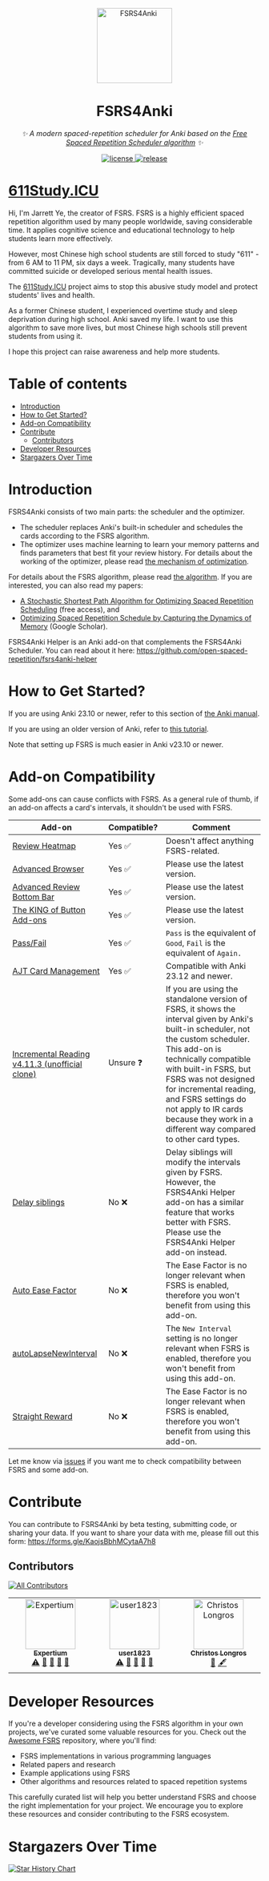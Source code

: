 <p align="center">
  <a href="https://github.com/open-spaced-repetition/fsrs4anki/wiki">
    <img src="https://github.com/open-spaced-repetition/fsrs4anki/assets/32575846/9efb2ca5-51bd-411d-9694-a77b09f51fa7" width="150" height="150" alt="FSRS4Anki">
  </a>
</p>

<div align="center">

# FSRS4Anki

_✨ A modern spaced-repetition scheduler for Anki based on the [Free Spaced Repetition Scheduler algorithm](https://github.com/open-spaced-repetition/fsrs4anki/wiki/The-Algorithm) ✨_  

</div>

<p align="center">
  <a href="https://raw.githubusercontent.com/open-spaced-repetition/fsrs4anki/main/LICENSE">
    <img src="https://img.shields.io/github/license/open-spaced-repetition/fsrs4anki" alt="license">
  </a>
  <a href="https://github.com/open-spaced-repetition/fsrs4anki/releases/latest">
    <img src="https://img.shields.io/github/v/release/open-spaced-repetition/fsrs4anki?color=blueviolet" alt="release">
  </a>
</p>

# [611Study.ICU](https://github.com/IQAQI233/611Study.ICU)

Hi, I'm Jarrett Ye, the creator of FSRS. FSRS is a highly efficient spaced repetition algorithm used by many people worldwide, saving considerable time. It applies cognitive science and educational technology to help students learn more effectively.

However, most Chinese high school students are still forced to study "611" - from 6 AM to 11 PM, six days a week. Tragically, many students have committed suicide or developed serious mental health issues.

The [611Study.ICU](https://github.com/IQAQI233/611Study.ICU) project aims to stop this abusive study model and protect students' lives and health.

As a former Chinese student, I experienced overtime study and sleep deprivation during high school. Anki saved my life. I want to use this algorithm to save more lives, but most Chinese high schools still prevent students from using it.

I hope this project can raise awareness and help more students.

# Table of contents

- [Introduction](#introduction)
- [How to Get Started?](#how-to-get-started)
- [Add-on Compatibility](#add-on-compatibility)
- [Contribute](#contribute)
  - [Contributors](#contributors)
- [Developer Resources](#developer-resources)
- [Stargazers Over Time](#stargazers-over-time)

# Introduction

FSRS4Anki consists of two main parts: the scheduler and the optimizer.

- The scheduler replaces Anki's built-in scheduler and schedules the cards according to the FSRS algorithm.
- The optimizer uses machine learning to learn your memory patterns and finds parameters that best fit your review history. For details about the working of the optimizer, please read [the mechanism of optimization](https://github.com/open-spaced-repetition/fsrs4anki/wiki/The-mechanism-of-optimization).

For details about the FSRS algorithm, please read [the algorithm](https://github.com/open-spaced-repetition/fsrs4anki/wiki/The-Algorithm). If you are interested, you can also read my papers:
- [A Stochastic Shortest Path Algorithm for Optimizing Spaced Repetition Scheduling](https://dl.acm.org/doi/10.1145/3534678.3539081?cid=99660547150) (free access), and
- [Optimizing Spaced Repetition Schedule by Capturing the Dynamics of Memory](https://drive.google.com/file/u/0/d/1riJbkH39JB71Wj0AzESTngUM0LaeoD2l/view) (Google Scholar).

FSRS4Anki Helper is an Anki add-on that complements the FSRS4Anki Scheduler. You can read about it here: https://github.com/open-spaced-repetition/fsrs4anki-helper

# How to Get Started?

If you are using Anki 23.10 or newer, refer to this section of [the Anki manual](https://docs.ankiweb.net/deck-options.html#fsrs).

If you are using an older version of Anki, refer to [this tutorial](https://github.com/open-spaced-repetition/fsrs4anki/blob/main/docs/tutorial2.md).

Note that setting up FSRS is much easier in Anki v23.10 or newer.

# Add-on Compatibility

Some add-ons can cause conflicts with FSRS. As a general rule of thumb, if an add-on affects a card's intervals, it shouldn't be used with FSRS.

| Add-on                                                       | Compatible? | Comment |
| ------------------------------------------------------------ |-------------------| ------- |
| [Review Heatmap](https://ankiweb.net/shared/info/1771074083) | Yes :white_check_mark: | Doesn't affect anything FSRS-related. |
| [Advanced Browser](https://ankiweb.net/shared/info/874215009) | Yes :white_check_mark: | Please use the latest version. |
| [Advanced Review Bottom Bar](https://ankiweb.net/shared/info/1136455830) | Yes :white_check_mark: | Please use the latest version. |
| [The KING of Button Add-ons](https://ankiweb.net/shared/info/374005964) | Yes :white_check_mark: | Please use the latest version. |
| [Pass/Fail](https://ankiweb.net/shared/info/876946123) | Yes :white_check_mark: | `Pass` is the equivalent of `Good`, `Fail` is the equivalent of `Again.` |
| [AJT Card Management](https://ankiweb.net/shared/info/1021636467) | Yes :white_check_mark: | Compatible with Anki 23.12 and newer. |
| [Incremental Reading v4.11.3 (unofficial clone)](https://ankiweb.net/shared/info/999215520) | Unsure :question: | If you are using the standalone version of FSRS, it shows the interval given by Anki's built-in scheduler, not the custom scheduler. This add-on is technically compatible with built-in FSRS, but FSRS was not designed for incremental reading, and FSRS settings do not apply to IR cards because they work in a different way compared to other card types. |
| [Delay siblings](https://ankiweb.net/shared/info/1369579727) | No :x:| Delay siblings will modify the intervals given by FSRS. However, the FSRS4Anki Helper add-on has a similar feature that works better with FSRS. Please use the FSRS4Anki Helper add-on instead. |
| [Auto Ease Factor](https://ankiweb.net/shared/info/1672712021) | No :x: | The Ease Factor is no longer relevant when FSRS is enabled, therefore you won't benefit from using this add-on. |
| [autoLapseNewInterval](https://ankiweb.net/shared/info/372281481) |No :x:| The `New Interval` setting is no longer relevant when FSRS is enabled, therefore you won't benefit from using this add-on. |
| [Straight Reward](https://ankiweb.net/shared/info/957961234) | No :x: | The Ease Factor is no longer relevant when FSRS is enabled, therefore you won't benefit from using this add-on. |

Let me know via [issues](https://github.com/open-spaced-repetition/fsrs4anki/issues) if you want me to check compatibility between FSRS and some add-on.

# Contribute

You can contribute to FSRS4Anki by beta testing, submitting code, or sharing your data. If you want to share your data with me, please fill out this form: https://forms.gle/KaojsBbhMCytaA7h8

## Contributors

<!-- ALL-CONTRIBUTORS-BADGE:START - Do not remove or modify this section -->
[![All Contributors](https://img.shields.io/badge/all_contributors-3-orange.svg?style=flat-square)](#contributors-)
<!-- ALL-CONTRIBUTORS-BADGE:END -->

<!-- ALL-CONTRIBUTORS-LIST:START - Do not remove or modify this section -->
<!-- prettier-ignore-start -->
<!-- markdownlint-disable -->
<table>
  <tbody>
    <tr>
      <td align="center" valign="top" width="14.28%"><a href="https://github.com/Expertium"><img src="https://avatars.githubusercontent.com/u/83031600?v=4?s=100" width="100px;" alt="Expertium"/><br /><sub><b>Expertium</b></sub></a><br /><a href="https://github.com/open-spaced-repetition/fsrs4anki/commits?author=Expertium" title="Tests">⚠️</a> <a href="https://github.com/open-spaced-repetition/fsrs4anki/commits?author=Expertium" title="Documentation">📖</a> <a href="#data-Expertium" title="Data">🔣</a> <a href="#ideas-Expertium" title="Ideas, Planning, & Feedback">🤔</a> <a href="https://github.com/open-spaced-repetition/fsrs4anki/issues?q=author%3AExpertium" title="Bug reports">🐛</a></td>
      <td align="center" valign="top" width="14.28%"><a href="https://github.com/user1823"><img src="https://avatars.githubusercontent.com/u/92206575?v=4?s=100" width="100px;" alt="user1823"/><br /><sub><b>user1823</b></sub></a><br /><a href="https://github.com/open-spaced-repetition/fsrs4anki/commits?author=user1823" title="Tests">⚠️</a> <a href="https://github.com/open-spaced-repetition/fsrs4anki/commits?author=user1823" title="Documentation">📖</a> <a href="#data-user1823" title="Data">🔣</a> <a href="#ideas-user1823" title="Ideas, Planning, & Feedback">🤔</a> <a href="https://github.com/open-spaced-repetition/fsrs4anki/issues?q=author%3Auser1823" title="Bug reports">🐛</a></td>
      <td align="center" valign="top" width="14.28%"><a href="http://chrislongros.com"><img src="https://avatars.githubusercontent.com/u/98426896?v=4?s=100" width="100px;" alt="Christos Longros"/><br /><sub><b>Christos Longros</b></sub></a><br /><a href="#data-chrislongros" title="Data">🔣</a> <a href="#content-chrislongros" title="Content">🖋</a></td>
    </tr>
  </tbody>
</table>

<!-- markdownlint-restore -->
<!-- prettier-ignore-end -->

<!-- ALL-CONTRIBUTORS-LIST:END -->
<!-- prettier-ignore-start -->
<!-- markdownlint-disable -->

<!-- markdownlint-restore -->
<!-- prettier-ignore-end -->

<!-- ALL-CONTRIBUTORS-LIST:END -->

# Developer Resources

If you're a developer considering using the FSRS algorithm in your own projects, we've curated some valuable resources for you. Check out the [Awesome FSRS](https://github.com/open-spaced-repetition/awesome-fsrs) repository, where you'll find:

- FSRS implementations in various programming languages
- Related papers and research
- Example applications using FSRS
- Other algorithms and resources related to spaced repetition systems

This carefully curated list will help you better understand FSRS and choose the right implementation for your project. We encourage you to explore these resources and consider contributing to the FSRS ecosystem.

# Stargazers Over Time

<a href="https://star-history.com/#open-spaced-repetition/fsrs4anki&Date">
 <picture>
   <source media="(prefers-color-scheme: dark)" srcset="https://api.star-history.com/svg?repos=open-spaced-repetition/fsrs4anki&type=Date&theme=dark" />
   <source media="(prefers-color-scheme: light)" srcset="https://api.star-history.com/svg?repos=open-spaced-repetition/fsrs4anki&type=Date" />
   <img alt="Star History Chart" src="https://api.star-history.com/svg?repos=open-spaced-repetition/fsrs4anki&type=Date" />
 </picture>
</a>
